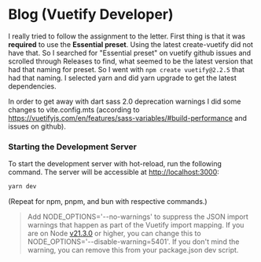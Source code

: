 # Blog (Vuetify Developer)

I really tried to follow the assignment to the letter. First thing is that it was **required** to use the **Essential preset**. Using the latest create-vuetify did not have that. So I searched for "Essential preset" on vuetify github issues and scrolled through Releases to find,
what seemed to be the latest version that had that naming for preset. So I went with `npm create vuetify@2.2.5` that had that naming. I selected yarn and did yarn upgrade to get the latest dependencies.

In order to get away with dart sass 2.0 deprecation warnings I did some changes to vite.config.mts (according to https://vuetifyjs.com/en/features/sass-variables/#build-performance and issues on github).

### Starting the Development Server

To start the development server with hot-reload, run the following command. The server will be accessible at [http://localhost:3000](http://localhost:3000):

```bash
yarn dev
```

(Repeat for npm, pnpm, and bun with respective commands.)

> Add NODE_OPTIONS='--no-warnings' to suppress the JSON import warnings that happen as part of the Vuetify import mapping. If you are on Node [v21.3.0](https://nodejs.org/en/blog/release/v21.3.0) or higher, you can change this to NODE_OPTIONS='--disable-warning=5401'. If you don't mind the warning, you can remove this from your package.json dev script.
